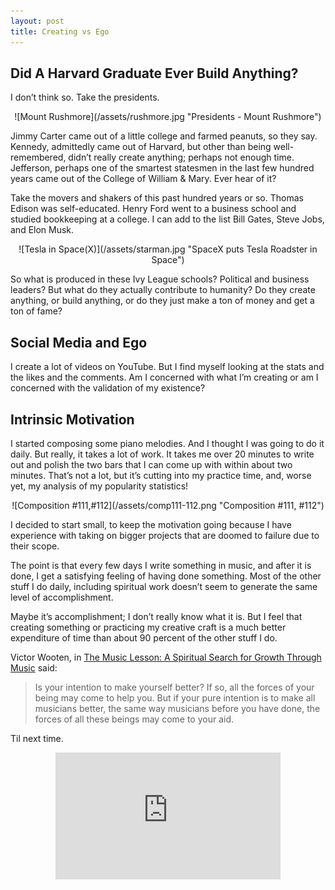 ```yaml
---
layout: post
title: Creating vs Ego
---
```

## Did A Harvard Graduate Ever Build Anything? 

I don’t think so. Take the presidents. 

<span style="display:block;text-align:center">
![Mount Rushmore](/assets/rushmore.jpg "Presidents - Mount Rushmore")
</span>

Jimmy Carter came out of a little college and farmed peanuts, so they say. Kennedy, admittedly came out of Harvard, but other than being well-remembered, didn’t really create anything; perhaps not enough time. Jefferson, perhaps one of the smartest statesmen in the last few hundred years came out of the College of William & Mary. Ever hear of it?

Take the movers and shakers of this past hundred years or so. Thomas Edison was self-educated. Henry Ford went to a business school and studied bookkeeping at a college. I can add to the list Bill Gates, Steve Jobs, and Elon Musk.

<span style="display:block;text-align:center">
![Tesla in Space(X)](/assets/starman.jpg "SpaceX puts Tesla Roadster in Space")
</span>

So what is produced in these Ivy League schools? Political and business leaders? But what do they actually contribute to humanity? Do they create anything, or build anything, or do they just make a ton of money and get a ton of fame?


## Social Media and Ego

I create a lot of videos on YouTube. But I find myself looking at the stats and the likes and the comments. Am I concerned with what I’m creating or am I concerned with the validation of my existence?


## Intrinsic Motivation

I started composing some piano melodies. And I thought I was going to do it daily. But really, it takes a lot of work. It takes me over 20 minutes to write out and polish the two bars that I can come up with within about two minutes. That’s not a lot, but it’s cutting into my practice time, and, worse yet, my analysis of my popularity statistics!

<span style="display:block;text-align:center">
![Composition #111,#112](/assets/comp111-112.png "Composition #111, #112")
</span>

I decided to start small, to keep the motivation going because I have experience with taking on bigger projects that are doomed to failure due to their scope.

The point is that every few days I write something in music, and after it is done, I get a satisfying feeling of having done something. Most of the other stuff I do daily, including spiritual work doesn’t seem to generate the same level of accomplishment. 

Maybe it’s accomplishment; I don’t really know what it is. But I feel that creating something or practicing my creative craft is a much better expenditure of time than about 90 percent of the other stuff I do.

Victor Wooten, in [The Music Lesson: A Spiritual Search for Growth Through Music](https://www.goodreads.com/book/show/1622930.The_Music_Lesson) said: 

>Is your intention to make yourself better? If so, all the forces of your being may come to help you. But if your pure intention is to make all musicians better, the same way musicians before you have done, the forces of all these beings may come to your aid.

Til next time.

<div style="display:block;text-align:center">
<iframe width="360" height="203" src="https://www.youtube.com/embed/bMv66lJmEeM" frameborder="0" allow="accelerometer; autoplay; encrypted-media; gyroscope; picture-in-picture" allowfullscreen></iframe>
</div>
